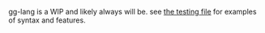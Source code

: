 gg-lang is a WIP and likely always will be. see [the testing file](https://github.com/Gabriel-Guzman/gg-lang/blob/master/examples/test.gg) for examples of syntax and features.
